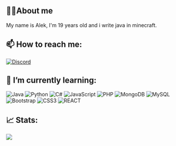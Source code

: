 ## 👨‍💻About me
My name is Alek, I'm 19 years old and i write java in minecraft.

## 📫 How to reach me:
[![Discord](https://img.shields.io/badge/Discord-white?style=for-the-badge&logo=discord&Color=white)](https://discord.com/users/702848094244438016)

## 📖 I’m currently learning:
![Java](https://img.shields.io/badge/java-%23ED8B00.svg?style=for-the-badge&logo=java&logoColor=white) ![Python](https://img.shields.io/badge/python-3670A0?style=for-the-badge&logo=python&logoColor=ffdd54) ![C#](https://img.shields.io/badge/c%23-%23239120.svg?style=for-the-badge&logo=c-sharp&logoColor=white) ![JavaScript](https://img.shields.io/badge/javascript-%23323330.svg?style=for-the-badge&logo=javascript&logoColor=%23F7DF1E) ![PHP](https://img.shields.io/badge/php-%23777BB4.svg?style=for-the-badge&logo=php&logoColor=white) ![MongoDB](https://img.shields.io/badge/MongoDB-%234ea94b.svg?style=for-the-badge&logo=mongodb&logoColor=white) ![MySQL](https://img.shields.io/badge/mysql-%2300f.svg?style=for-the-badge&logo=mysql&logoColor=white) ![Bootstrap](https://img.shields.io/badge/bootstrap-%23563D7C.svg?style=for-the-badge&logo=bootstrap&logoColor=white) ![CSS3](https://img.shields.io/badge/css3-%231572B6.svg?style=for-the-badge&logo=css3&logoColor=white) ![REACT](https://img.shields.io/badge/REACT-grey?style=for-the-badge&logo=react)
## 📈 Stats:
![](https://github-readme-stats.vercel.app/api/top-langs/?username=heeaart&theme=dark&hide_border=true&include_all_commits=true&count_private=true&layout=compact)
